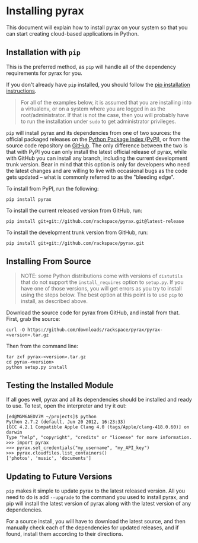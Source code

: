 # Installing pyrax
This document will explain how to install pyrax on your system so that you can start creating cloud-based applications in Python.

## Installation with `pip`
This is the preferred method, as `pip` will handle all of the dependency requirements for pyrax for you.

If you don't already have `pip` installed, you should follow the [pip installation instructions](http://www.pip-installer.org/en/latest/installing.html).

> For all of the examples below, it is assumed that you are installing into a virtualenv, or on a system where you are logged in as the root/administrator. If that is not the case, then you will probably have to run the installation under `sudo` to get administrator privileges.

`pip` will install pyrax and its dependencies from one of two sources: the official packaged releases on the [Python Package Index (PyPI)](http://pypi.python.org/pypi), or from the source code repository on [GitHub](https://github.com/rackspace/pyrax). The only difference between the two is that with PyPI you can only install the latest official release of pyrax, while with GitHub you can install any branch, including the current development trunk version. Bear in mind that this option is only for developers who need the latest changes and are willing to live with occasional bugs as the code gets updated – what is commonly referred to as the "bleeding edge".

To install from PyPI, run the following:

    pip install pyrax

To install the current released version from GitHub, run:

    pip install git+git://github.com/rackspace/pyrax.git@latest-release

To install the development trunk version from GitHub, run:

    pip install git+git://github.com/rackspace/pyrax.git


## Installing From Source
> NOTE: some Python distributions come with versions of `distutils` that do not support the `install_requires` option to `setup.py`. If you have one of those versions, you will get errors as you try to install using the steps below. The best option at this point is to use `pip` to install, as described above.

Download the source code for pyrax from GitHub, and install from that. First, grab the source:

    curl -O https://github.com/downloads/rackspace/pyrax/pyrax-<version>.tar.gz

Then from the command line:

    tar zxf pyrax-<version>.tar.gz
    cd pyrax-<version>
    python setup.py install


## Testing the Installed Module
If all goes well, pyrax and all its dependencies should be installed and ready to use. To test, open the interpreter and try it out:

    [ed@MGM6AEDV7M ~/projects]$ python    Python 2.7.2 (default, Jun 20 2012, 16:23:33)     [GCC 4.2.1 Compatible Apple Clang 4.0 (tags/Apple/clang-418.0.60)] on darwin    Type "help", "copyright", "credits" or "license" for more information.    >>> import pyrax    >>> pyrax.set_credentials("my_username", "my_API_key")    >>> pyrax.cloudfiles.list_containers()    ['photos', 'music', 'documents']


## Updating to Future Versions
`pip` makes it simple to update pyrax to the latest released version. All you need to do is add `--upgrade` to the command you used to install pyrax, and pip will install the latest version of pyrax along with the latest version of any dependencies.

For a source install, you will have to download the latest source, and then manually check each of the dependencies for updated releases, and if found, install them according to their directions.






